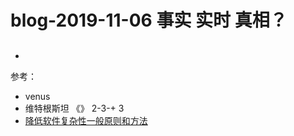 # blog-2019-11-06  事实  实时  真相？
 
## 
+ 


参考：
+ venus
+  维特根斯坦 《》 2-3-+ 3
+ [降低软件复杂性一般原则和方法](https://tech.meituan.com/2019/09/19/common-method-of-reduce-complexity.html)
